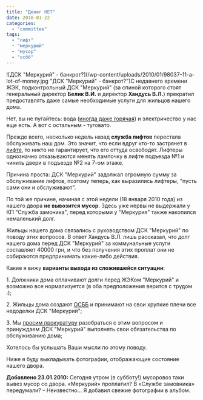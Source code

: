 ```yaml
---
title: "Денег НЕТ"
date: 2010-01-22
categories: 
  - "committee"
tags: 
  - "лифт"
  - "меркурий"
  - "мусор"
  - "осбб"
---
```


![ДСК "Меркурий" - банкрот?](/wp-content/uploads/2010/01/98037-11-a-lot-of-money.jpg "ДСК "Меркурий" - банкрот?")С недавнего времени ЖЭК, подконтрольный ДСК "Меркурий" (за спиной которого стоят генеральный директор **Белик В.И.** и директор **Хандусь В.Л.**) прекратил предоставлять даже самые необходимые услуги для жильцов нашего дома.

Нет, вы не пугайтесь: вода ([иногда даже горячая](http://shevchenko4a.brovary.org/problemy-s-goryachey-vodoy/)) и электричество у нас еще есть. А вот с остальным - туговато.

Прежде всего, несколько недель назад **служба лифтов** перестала обслуживать наш дом. Это значит, что если вдруг кто-то застрянет в [лифте](http://shevchenko4a.brovary.org/discuss-our-elevators/), то никто не гарантирует, что его оттуда освободят. Лифтеры однозначно отказываются менять лампочку в лифте подъезда №1 и чинить двери в подъезде №2 на 7-ом этаже.

Причина проста: ДСК "Меркурий" задолжал огромную сумму <!--more-->за обслуживание лифтов, поэтому теперь, как выразились лифтеры, "пусть сами они и обслуживают".

По той же причине, начиная с этой недели (18 января 2010 года) из нашего двора **не вывозится мусор**. Здесь уже нервы не выдержали у КП "Служба замоника", перед которыми у "Меркурия" также накопился немаленький долг.

Жильцы нашего дома связались с руководством ДСК "Меркурий" по поводу этих вопросов. В ответ Хандусь В.Л. лишь рассказал, что долг нашего дома перед ДСК "Меркурий" за коммунальные услуги составляет 40000 грн, и что без получения этих проплат они не собираются предпринимать какие-либо действия.

Какие я вижу **варианты выхода из сложившейся ситуации**:

1\. Должники дома оплачивают долги перед ЖЭКом "Меркурий" и возможно все нормализуется (в оба предположения верится с трудом :);

2\. Жильцы дома создают [ОСББ](http://shevchenko4a.brovary.org/osbb/) и принимают на свои хрупкие плечи все недоделки ДСК "Меркурий";

3\. Мы [просим прокуратуру](http://shevchenko4a.brovary.org/%d0%bf%d0%b8%d1%88%d0%b5%d0%bc-%d0%bf%d0%b8%d1%81%d1%8c%d0%bc%d0%be-%d0%b2-%d0%bf%d1%80%d0%be%d0%ba%d1%83%d1%80%d0%b0%d1%82%d1%83%d1%80%d1%83/) разобраться с этим вопросом и принуждаем ДСК "Меркурий" выполнять свои обязательства по обслуживанию дома;

Хотелось бы услышать Ваши мысли по этому поводу.

Ниже я буду выкладывать фотографии, отображающие состояние нашего двора.

**Добавлено 23.01.2010:** Сегодня утром (в субботу!) мусоровоз таки вывез мусор со двора. «Меркурий» проплатил? В «Службе замовника» передумали? – Неизвестно… Я добавил свежие фотографии в альбом. 

<script type="text/javascript"> $(document).ready(function() { $("#container").pwi({ username: 'shevchenko4a.brovary.org', mode: 'album', album: 'DenegNet', thumbSize: 144, showAlbumDescription: false }); });</script>
